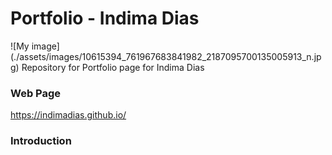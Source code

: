 # Portfolio - Indima Dias
![My image] (./assets/images/10615394_761967683841982_2187095700135005913_n.jpg)
Repository for Portfolio page for Indima Dias

### Web Page
https://indimadias.github.io/

### Introduction 


